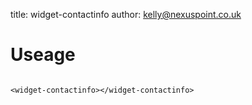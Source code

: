 title:  widget-contactinfo
author: kelly@nexuspoint.co.uk
    
#   Useage


```

<widget-contactinfo></widget-contactinfo>

```	